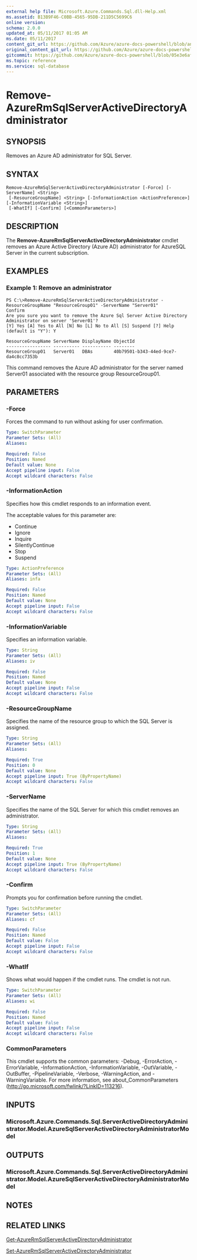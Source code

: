 ```yaml
---
external help file: Microsoft.Azure.Commands.Sql.dll-Help.xml
ms.assetid: B13B9F46-C0BB-4565-95DB-211D5C5699C6
online version:
schema: 2.0.0
updated_at: 05/11/2017 01:05 AM
ms.date: 05/11/2017
content_git_url: https://github.com/Azure/azure-docs-powershell/blob/anne052617/azureps-cmdlets-docs/ResourceManager/AzureRM.Sql/v1.0.12/Remove-AzureRmSqlServerActiveDirectoryAdministrator.md
original_content_git_url: https://github.com/Azure/azure-docs-powershell/blob/anne052617/azureps-cmdlets-docs/ResourceManager/AzureRM.Sql/v1.0.12/Remove-AzureRmSqlServerActiveDirectoryAdministrator.md
gitcommit: https://github.com/Azure/azure-docs-powershell/blob/05e3e6af398c016caa52517268d3cee57da15cc4
ms.topic: reference
ms.service: sql-database
---
```


# Remove-AzureRmSqlServerActiveDirectoryAdministrator

## SYNOPSIS
Removes an Azure AD administrator for SQL Server.

## SYNTAX

```
Remove-AzureRmSqlServerActiveDirectoryAdministrator [-Force] [-ServerName] <String>
 [-ResourceGroupName] <String> [-InformationAction <ActionPreference>] [-InformationVariable <String>]
 [-WhatIf] [-Confirm] [<CommonParameters>]
```

## DESCRIPTION
The **Remove-AzureRmSqlServerActiveDirectoryAdministrator** cmdlet removes an Azure Active Directory (Azure AD) administrator for AzureSQL Server in the current subscription.

## EXAMPLES

### Example 1: Remove an administrator
```
PS C:\>Remove-AzureRmSqlServerActiveDirectoryAdministrator -ResourceGroupName "ResourceGroup01" -ServerName "Server01"
Confirm
Are you sure you want to remove the Azure Sql Server Active Directory Administrator on server 'Server01'?
[Y] Yes [A] Yes to All [N] No [L] No to All [S] Suspend [?] Help (default is "Y"): Y

ResourceGroupName ServerName DisplayName ObjectId
----------------- ---------- ----------- --------
ResourceGroup01   Server01   DBAs        40b79501-b343-44ed-9ce7-da4c8cc7353b
```

This command removes the Azure AD administrator for the server named Server01 associated with the resource group ResourceGroup01.

## PARAMETERS

### -Force
Forces the command to run without asking for user confirmation.

```yaml
Type: SwitchParameter
Parameter Sets: (All)
Aliases: 

Required: False
Position: Named
Default value: None
Accept pipeline input: False
Accept wildcard characters: False
```

### -InformationAction
Specifies how this cmdlet responds to an information event.

The acceptable values for this parameter are:

- Continue
- Ignore
- Inquire
- SilentlyContinue
- Stop
- Suspend

```yaml
Type: ActionPreference
Parameter Sets: (All)
Aliases: infa

Required: False
Position: Named
Default value: None
Accept pipeline input: False
Accept wildcard characters: False
```

### -InformationVariable
Specifies an information variable.

```yaml
Type: String
Parameter Sets: (All)
Aliases: iv

Required: False
Position: Named
Default value: None
Accept pipeline input: False
Accept wildcard characters: False
```

### -ResourceGroupName
Specifies the name of the resource group to which the SQL Server is assigned.

```yaml
Type: String
Parameter Sets: (All)
Aliases: 

Required: True
Position: 0
Default value: None
Accept pipeline input: True (ByPropertyName)
Accept wildcard characters: False
```

### -ServerName
Specifies the name of the SQL Server for which this cmdlet removes an administrator.

```yaml
Type: String
Parameter Sets: (All)
Aliases: 

Required: True
Position: 1
Default value: None
Accept pipeline input: True (ByPropertyName)
Accept wildcard characters: False
```

### -Confirm
Prompts you for confirmation before running the cmdlet.

```yaml
Type: SwitchParameter
Parameter Sets: (All)
Aliases: cf

Required: False
Position: Named
Default value: False
Accept pipeline input: False
Accept wildcard characters: False
```

### -WhatIf
Shows what would happen if the cmdlet runs.
The cmdlet is not run.

```yaml
Type: SwitchParameter
Parameter Sets: (All)
Aliases: wi

Required: False
Position: Named
Default value: False
Accept pipeline input: False
Accept wildcard characters: False
```

### CommonParameters
This cmdlet supports the common parameters: -Debug, -ErrorAction, -ErrorVariable, -InformationAction, -InformationVariable, -OutVariable, -OutBuffer, -PipelineVariable, -Verbose, -WarningAction, and -WarningVariable. For more information, see about_CommonParameters (http://go.microsoft.com/fwlink/?LinkID=113216).

## INPUTS

### Microsoft.Azure.Commands.Sql.ServerActiveDirectoryAdministrator.Model.AzureSqlServerActiveDirectoryAdministratorModel

## OUTPUTS

### Microsoft.Azure.Commands.Sql.ServerActiveDirectoryAdministrator.Model.AzureSqlServerActiveDirectoryAdministratorModel

## NOTES

## RELATED LINKS

[Get-AzureRmSqlServerActiveDirectoryAdministrator](./Get-AzureRmSqlServerActiveDirectoryAdministrator.md)

[Set-AzureRmSqlServerActiveDirectoryAdministrator](./Set-AzureRmSqlServerActiveDirectoryAdministrator.md)


